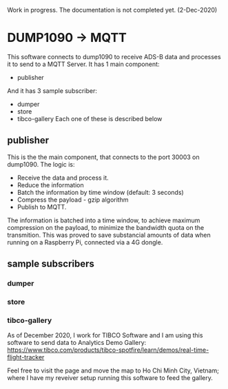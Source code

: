 Work in progress. The documentation is not completed yet. (2-Dec-2020)


# DUMP1090 -> MQTT
This software connects to dump1090 to receive ADS-B data and processes it to send to a MQTT Server. 
It has 1 main component:
- publisher

And it has 3 sample subscriber:
- dumper
- store
- tibco-gallery
Each one of these is described below


## publisher
This is the the main component, that connects to the port 30003 on dump1090.
The logic is:
- Receive the data and process it. 
- Reduce the information
- Batch the information by time window (default: 3 seconds)
- Compress the payload - gzip algorithm
- Publish to MQTT. 

The information is batched into a time window, to achieve maximum compression on the payload, to minimize the bandwidth quota on the transmition. This was proved to save substancial amounts of data when running on a Raspberry Pi, connected via a 4G dongle. 




## sample subscribers

### dumper

### store

### tibco-gallery
As of December 2020, I work for TIBCO Software and I am using this software to send data to Analytics Demo Gallery: 
https://www.tibco.com/products/tibco-spotfire/learn/demos/real-time-flight-tracker

Feel free to visit the page and move the map to Ho Chi Minh City, Vietnam; where I have my reveiver setup running this software to feed the gallery. 








